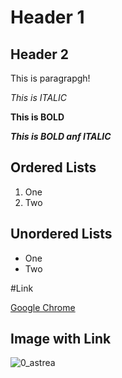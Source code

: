 # Header 1

## Header 2

This is paragrapgh!

*This is ITALIC*

**This is BOLD**

***This is BOLD anf ITALIC***

## Ordered Lists
1. One
2. Two

## Unordered Lists
- One
- Two

#Link

[Google Chrome](https://www.google.com/)

## Image with Link
![0_astrea](https://unsplash.com/photos/rz3eCYGgGSc)